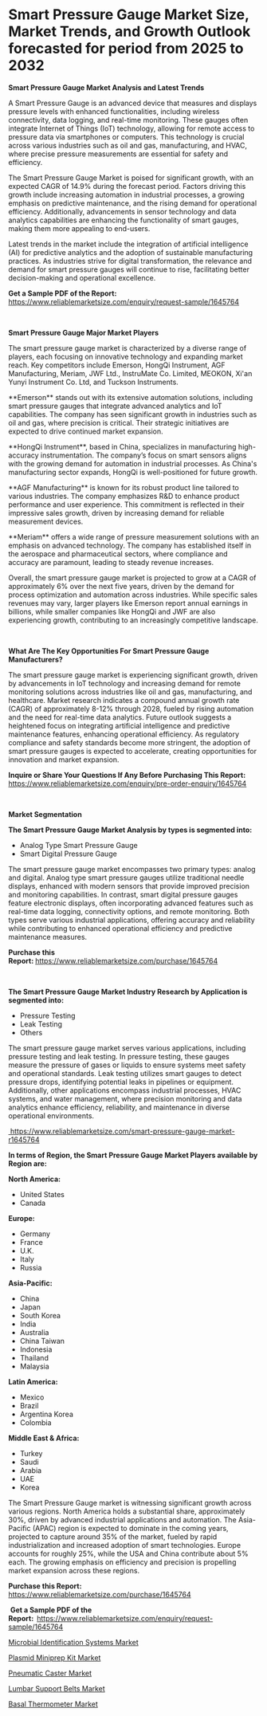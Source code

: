 <p><h1>Smart Pressure Gauge Market Size, Market Trends, and Growth Outlook forecasted for period from 2025 to 2032</h1></p><p><strong>Smart Pressure Gauge Market Analysis and Latest Trends</strong></p>
<p><p>A Smart Pressure Gauge is an advanced device that measures and displays pressure levels with enhanced functionalities, including wireless connectivity, data logging, and real-time monitoring. These gauges often integrate Internet of Things (IoT) technology, allowing for remote access to pressure data via smartphones or computers. This technology is crucial across various industries such as oil and gas, manufacturing, and HVAC, where precise pressure measurements are essential for safety and efficiency.</p><p>The Smart Pressure Gauge Market is poised for significant growth, with an expected CAGR of 14.9% during the forecast period. Factors driving this growth include increasing automation in industrial processes, a growing emphasis on predictive maintenance, and the rising demand for operational efficiency. Additionally, advancements in sensor technology and data analytics capabilities are enhancing the functionality of smart gauges, making them more appealing to end-users.</p><p>Latest trends in the market include the integration of artificial intelligence (AI) for predictive analytics and the adoption of sustainable manufacturing practices. As industries strive for digital transformation, the relevance and demand for smart pressure gauges will continue to rise, facilitating better decision-making and operational excellence.</p></p>
<p><strong>Get a Sample PDF of the Report:&nbsp;</strong> <a href="https://www.reliablemarketsize.com/enquiry/request-sample/1645764?utm_campaign=2795&utm_medium=2&utm_source=Github&utm_content=ia&utm_term=10042025&utm_id=smart-pressure-gauge">https://www.reliablemarketsize.com/enquiry/request-sample/1645764</a></p>
<p>&nbsp;</p>
<p><strong>Smart Pressure Gauge Major Market Players</strong></p>
<p><p>The smart pressure gauge market is characterized by a diverse range of players, each focusing on innovative technology and expanding market reach. Key competitors include Emerson, HongQi Instrument, AGF Manufacturing, Meriam, JWF Ltd., InstruMate Co. Limited, MEOKON, Xi'an Yunyi Instrument Co. Ltd, and Tuckson Instruments.</p><p>**Emerson** stands out with its extensive automation solutions, including smart pressure gauges that integrate advanced analytics and IoT capabilities. The company has seen significant growth in industries such as oil and gas, where precision is critical. Their strategic initiatives are expected to drive continued market expansion.</p><p>**HongQi Instrument**, based in China, specializes in manufacturing high-accuracy instrumentation. The company’s focus on smart sensors aligns with the growing demand for automation in industrial processes. As China's manufacturing sector expands, HongQi is well-positioned for future growth.</p><p>**AGF Manufacturing** is known for its robust product line tailored to various industries. The company emphasizes R&D to enhance product performance and user experience. This commitment is reflected in their impressive sales growth, driven by increasing demand for reliable measurement devices.</p><p>**Meriam** offers a wide range of pressure measurement solutions with an emphasis on advanced technology. The company has established itself in the aerospace and pharmaceutical sectors, where compliance and accuracy are paramount, leading to steady revenue increases.</p><p>Overall, the smart pressure gauge market is projected to grow at a CAGR of approximately 6% over the next five years, driven by the demand for process optimization and automation across industries. While specific sales revenues may vary, larger players like Emerson report annual earnings in billions, while smaller companies like HongQi and JWF are also experiencing growth, contributing to an increasingly competitive landscape.</p></p>
<p>&nbsp;</p>
<p><strong>What Are The Key Opportunities For Smart Pressure Gauge Manufacturers?</strong></p>
<p><p>The smart pressure gauge market is experiencing significant growth, driven by advancements in IoT technology and increasing demand for remote monitoring solutions across industries like oil and gas, manufacturing, and healthcare. Market research indicates a compound annual growth rate (CAGR) of approximately 8-12% through 2028, fueled by rising automation and the need for real-time data analytics. Future outlook suggests a heightened focus on integrating artificial intelligence and predictive maintenance features, enhancing operational efficiency. As regulatory compliance and safety standards become more stringent, the adoption of smart pressure gauges is expected to accelerate, creating opportunities for innovation and market expansion.</p></p>
<p><strong>Inquire or Share Your Questions If Any Before Purchasing This Report:</strong> <a href="https://www.reliablemarketsize.com/enquiry/pre-order-enquiry/1645764?utm_campaign=2795&utm_medium=2&utm_source=Github&utm_content=ia&utm_term=10042025&utm_id=smart-pressure-gauge">https://www.reliablemarketsize.com/enquiry/pre-order-enquiry/1645764</a></p>
<p>&nbsp;</p>
<p><strong>Market Segmentation</strong></p>
<p><strong>The Smart Pressure Gauge Market Analysis by types is segmented into:</strong></p>
<p><ul><li>Analog Type Smart Pressure Gauge</li><li>Smart Digital Pressure Gauge</li></ul></p>
<p><p>The smart pressure gauge market encompasses two primary types: analog and digital. Analog type smart pressure gauges utilize traditional needle displays, enhanced with modern sensors that provide improved precision and monitoring capabilities. In contrast, smart digital pressure gauges feature electronic displays, often incorporating advanced features such as real-time data logging, connectivity options, and remote monitoring. Both types serve various industrial applications, offering accuracy and reliability while contributing to enhanced operational efficiency and predictive maintenance measures.</p></p>
<p><strong>Purchase this Report:&nbsp;</strong><a href="https://www.reliablemarketsize.com/purchase/1645764?utm_campaign=2795&utm_medium=2&utm_source=Github&utm_content=ia&utm_term=10042025&utm_id=smart-pressure-gauge">https://www.reliablemarketsize.com/purchase/1645764</a></p>
<p>&nbsp;</p>
<p><strong>The Smart Pressure Gauge Market Industry Research by Application is segmented into:</strong></p>
<p><ul><li>Pressure Testing</li><li>Leak Testing</li><li>Others</li></ul></p>
<p><p>The smart pressure gauge market serves various applications, including pressure testing and leak testing. In pressure testing, these gauges measure the pressure of gases or liquids to ensure systems meet safety and operational standards. Leak testing utilizes smart gauges to detect pressure drops, identifying potential leaks in pipelines or equipment. Additionally, other applications encompass industrial processes, HVAC systems, and water management, where precision monitoring and data analytics enhance efficiency, reliability, and maintenance in diverse operational environments.</p></p>
<p><a href="https://www.reliablemarketsize.com/smart-pressure-gauge-market-r1645764?utm_campaign=2795&utm_medium=2&utm_source=Github&utm_content=ia&utm_term=10042025&utm_id=smart-pressure-gauge">&nbsp;https://www.reliablemarketsize.com/smart-pressure-gauge-market-r1645764</a></p>
<p><strong>In terms of Region, the Smart Pressure Gauge Market Players available by Region are:</strong></p>
<p>
    <p> <strong> North America: </strong>
        <ul>
            <li>United States</li>
            <li>Canada</li>
        </ul>
        </p> 
    <p> <strong> Europe: </strong>
        <ul>
            <li>Germany</li>
            <li>France</li>
            <li>U.K.</li>
            <li>Italy</li>
            <li>Russia</li>
        </ul>
        </p> 
    <p> <strong> Asia-Pacific: </strong>
        <ul>
            <li>China</li>
            <li>Japan</li>
            <li>South Korea</li>
            <li>India</li>
            <li>Australia</li>
            <li>China Taiwan</li>
            <li>Indonesia</li>
            <li>Thailand</li>
            <li>Malaysia</li>
        </ul>
        </p> 
    <p> <strong> Latin America: </strong>
        <ul>
            <li>Mexico</li>
            <li>Brazil</li>
            <li>Argentina Korea</li>
            <li>Colombia</li>
        </ul>
        </p> 
    <p> <strong> Middle East & Africa: </strong>
        <ul>
            <li>Turkey</li>
            <li>Saudi</li>
            <li>Arabia</li>
            <li>UAE</li>
            <li>Korea</li>
        </ul>
    </p>
    </p>
<p><p>The Smart Pressure Gauge market is witnessing significant growth across various regions. North America holds a substantial share, approximately 30%, driven by advanced industrial applications and automation. The Asia-Pacific (APAC) region is expected to dominate in the coming years, projected to capture around 35% of the market, fueled by rapid industrialization and increased adoption of smart technologies. Europe accounts for roughly 25%, while the USA and China contribute about 5% each. The growing emphasis on efficiency and precision is propelling market expansion across these regions.</p></p>
<p><strong>Purchase this Report: </strong><a href="https://www.reliablemarketsize.com/purchase/1645764?utm_campaign=2795&utm_medium=2&utm_source=Github&utm_content=ia&utm_term=10042025&utm_id=smart-pressure-gauge">https://www.reliablemarketsize.com/purchase/1645764</a></p>
<p>&nbsp;<strong>Get a Sample PDF of the Report:&nbsp;&nbsp;</strong><a href="https://www.reliablemarketsize.com/enquiry/request-sample/1645764?utm_campaign=2795&utm_medium=2&utm_source=Github&utm_content=ia&utm_term=10042025&utm_id=smart-pressure-gauge">https://www.reliablemarketsize.com/enquiry/request-sample/1645764</a></p>
<p><strong></strong></p>
<p><p><a href="https://www.linkedin.com/pulse/microbial-identification-systems-market-size-share-analysis-7kesc?utm_campaign=2795&utm_medium=2&utm_source=Github&utm_content=ia&utm_term=10042025&utm_id=smart-pressure-gauge">Microbial Identification Systems Market</a></p><p><a href="https://www.linkedin.com/pulse/plasmid-miniprep-kit-market-analysis-current-trends-industry-brcxf?utm_campaign=2795&utm_medium=2&utm_source=Github&utm_content=ia&utm_term=10042025&utm_id=smart-pressure-gauge">Plasmid Miniprep Kit Market</a></p><p><a href="https://github.com/vaduzunny/Market-Research-Report-List-1/blob/main/pneumatic-caster-market.md?utm_campaign=2795&utm_medium=2&utm_source=Github&utm_content=ia&utm_term=10042025&utm_id=smart-pressure-gauge">Pneumatic Caster Market</a></p><p><a href="https://www.linkedin.com/pulse/latest-lumbar-support-belts-market-research-size-share-0v7fc?utm_campaign=2795&utm_medium=2&utm_source=Github&utm_content=ia&utm_term=10042025&utm_id=smart-pressure-gauge">Lumbar Support Belts Market</a></p><p><a href="https://www.linkedin.com/pulse/basal-thermometer-market-scopegrowingat-cagr-of77-insights-m0utf?utm_campaign=2795&utm_medium=2&utm_source=Github&utm_content=ia&utm_term=10042025&utm_id=smart-pressure-gauge">Basal Thermometer Market</a></p></p>